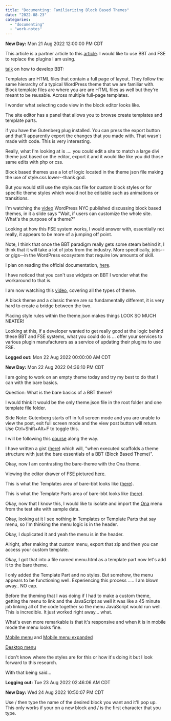```yaml
---
title: "Documenting: Familiarizing Block Based Themes"
date: "2022-08-23"
categories: 
  - "documenting"
  - "work-notes"
---
```


**New Day:** Mon 21 Aug 2022 12:00:00 PM CDT

This article is a partner article to this [article](https://montelogic.com/?p=349). I would like to use BBT and FSE to replace the plugins I am using.

[talk](https://m.youtube.com/watch?v=S-6c-TrTC6Y&list=PL6dZTR-Ez9JCJuSLUEcMDPb7M9NrKCfZ7&index=1) on how to develop BBT:

Templates are HTML files that contain a full page of layout. They follow the same hierarchy of a typical WordPress theme that we are familiar with. Block template files are where you are are HTML files as well but they're meant to be reusable. Across multiple full-page templates.

I wonder what selecting code view in the block editor looks like.

The site editor has a panel that allows you to browse create templates and template parts.

if you have the Gutenberg plug installed. You can press the export button and that'll apparently export the changes that you made with. That wasn't made with code. This is very interesting.

Really, what I'm looking at is .... you could edit a site to match a large divi theme just based on the editor, export it and it would like like you did those same edits with php or css.

Block based themes use a lot of logic located in the theme json file making the use of style.css lower--thank god.

But you would still use the style.css file for custom block styles or for specific theme styles which would not be editable such as animations or transitions.

I'm watching the [video](https://www.youtube.com/watch?v=S-6c-TrTC6Y&list=PL6dZTR-Ez9JCJuSLUEcMDPb7M9NrKCfZ7&index=1&t=722s&ab_channel=WordPressNYC) WordPress NYC published discussing block based themes, in it a slide says "Wait, if users can customize the whole site. What's the purpose of a theme?"

Looking at how this FSE system works, I would answer with, essentially not really, it appears to be more of a jumping off point.

Note, I think that once the BBT paradigm really gets some steam behind it, I think that it will take a lot of jobs from the industry. More specifically, jobs--or gigs--in the WordPress ecosystem that require low amounts of skill.

I plan on reading the official documentation, [here](https://developer.wordpress.org/block-editor/).

I have noticed that you can't use widgets on BBT I wonder what the workaround to that is.

I am now watching this [video](https://www.youtube.com/watch?v=tsCT-18Udpw&list=PL6dZTR-Ez9JCJuSLUEcMDPb7M9NrKCfZ7&index=4&ab_channel=WPDevelopmentCourses), covering all the types of theme.

A block theme and a classic theme are so fundamentally different, it is very hard to create a bridge between the two.

Placing style rules within the theme.json makes things LOOK SO MUCH NEATER!

Looking at this, if a developer wanted to get really good at the logic behind these BBT and FSE systems, what you could do is ... offer your services to various plugin manufacturers as a service of updating their plugins to use FSE.

**Logged out:** Mon 22 Aug 2022 00:00:00 AM CDT

**New Day:** Mon 22 Aug 2022 04:36:10 PM CDT

I am going to work on an empty theme today and try my best to do that I can with the bare basics.

Question: What is the bare basics of a BBT theme?

I would think it would be the only theme.json file in the root folder and one template file folder.

Side Note: Gutenberg starts off in full screen mode and you are unable to view the post, exit full screen mode and the view post button will return. Use Ctrl+Shift+Alt+F to toggle this.

I will be following this [course](https://fullsiteediting.com/courses/full-site-editing-for-theme-developers/) along the way.

I have written a gist ([here](https://gist.github.com/MonteLogic/169a93ebaedfc58eeb3413725588cff7)) which will, "when executed scaffolds a theme structure with just the bare essentials of a BBT (Block Based Theme)".

Okay, now I am contrasting the bare-theme with the Ona theme.

Viewing the editor drawer of FSE pictured [here](https://lh3.googleusercontent.com/zLbdYBuf3Ui9k8MkJZx_N52LtgMzUB3AyOnAriXX155WhIsmhCBXcJkF1O2CHSOXuv_-e__Ta4nvXUTj1BtKNhd1uVpLaNZwj6Kri7MxQnyJyz5_9pj2Ipj7ubNoWi7OXaCBbQyRcovwEfe7Br2t1K2Y942iXMygsv39fJ71KLROaQeigzbB3zjye9_dlzoRkQYiC9KxgvfCIvWH2PmxoDwinrnp5bWPU4dHXipfMI8nV8Q4A5u5hBunx8BzHctNRlvUIMB3FJDQHeAFsHRd3d0axx7w3u81_w7m8tcenkF97ImXW-Pxz6M6PlxVS1Rr-8la1aStduqmVt1JiGxUG2RqV0jkdyW39ot31BP0yCQf2kQOARKiAfedtiZ_-vzWCPV3SMb0e1nmBP_HROpyoKhuComBK6FPFAtwy0DnLr_eg33GmROrFtQ45MI_bmlGfbe1nZmjiFoIRWc_IBgwiWNgUHpeJeiEiqIxfpnwXAPYiGw9QgV6HtognybBQ-Ke0lxfL462F7qJoTrI2T5ONWaAh0uCiqshHYnxZbrKRh3muvDopXumOwGMyd8qCQKPCvnaiokmnB_fYRSvAN-TRN5W4NtN1BBkPSks2eg21G6ZP9Ohfm4PUZJ8i-VpS2AyobJcna7ZscATglNjevLtMQOg2pFR705ccX9vfWNQhXctHSY0e8FQNtDtcxJkOpCv0bCV9y9LpPqNyaqOeWvJIjP-KFFohKGxsGtyvVswtq16HOtaqxqPd_M5TL6Fj3l5zJnkbGrLzK0RZqJvpHVGrdWTW5lRx-eJcJpz5SlScEJPsAB2kC_4ookEs1kPpjC_ScJZ=w238-h437-no?authuser=1).

This is what the Templates area of bare-bbt looks like ([here](https://lh3.googleusercontent.com/w3tUXjw0SkCmCOY7PE5JS1jqzDwJt-7SzN7mCPD2uRHYZjoop0UkaxS4uoAAOIB_reBoOxyrjDZHGxYr1XnPs7qAx_sKuAR6ogf0ZAGJ3i85VfK0jXbGurQ3He-mVfJFRmSgV971swfnh_bNwpz3DwNHM6eJB3nnYGgRgRvULXfWa31SlvIFxPyhsFUGSA1y1mrsEe9v7nu_XgdB7jD9Tf4G2AxEZY6qTXphld_A1mc6PIbgzSCWBpwtbATR9hCQiNX8HuAlWAQSv7SDesQBuDEFzzRMxxfL21D7pSj5necqDf_ofNeBOVAcNVEgfzyi0eQnoZHPC_zN31Rj2rQwDbG26Ud0Ftj-TuZ-W5JFu0dgYFHCUs8i8qyYjLgAzDPFqk5uO7guU6xwglhQy1l3IKhpmozh1Es8RlHpeYvPcJ_7UiHl3t68abCCecwKaN_ehb428Uqt28G5pN3P3O0qRBoKDk01McD-JhKjF_YJSSoCPKCCYvHOYGxuC6J4BIjhkbbhgxuursZGrF00t-jTRm8c9dYO0YuLETmz4XcUiUazvUWhwNQAgHwhs6yhls51qv__n0BbH-kwEUbuC1vUw-cpKkmBabjDZ5_07wuaLOI5idUB6abqTVvsHC3ecYdTQXq_V8Z8hkUXCkt5lhczcSiq5k04roM248zMf8D7JFhwaif1TIk58yi-Bjzl_rPG7FXNd0pugrotjl9tyPBT6QYnlabbl2SjNQ6dZUC77TmNtX8eeHga8Gmuwds-LMgee0GlzBrbElQEybpr-qjczUaKo8N5ysYUmLtnTHPYbQOKv1IhP1Zuc1Db4d6f4QfD_G-R=w382-h665-no?authuser=1)).

This is what the Template Parts area of bare-bbt looks like ([here](https://lh3.googleusercontent.com/71ZLntuNAMp8IOLf6tbEhtdMBi_U_HBimR-ajZIbRbHvulUsBvJ7gi__3vQ5X98_eo_4bhpmFcYn5EV9vtpwzHKwB76i-JZeAbXZubdippNwsqpi_2Ujv9Ff4vntJlxGCTRrSxzu8AbRAeb8kTu8cpeOzFWtl8cQh7seDR8kppEuEww1Yyrele_tsDjCdds9GLbJBgBzPiRDXLKMqYPmu1BrPaXyDY4Ou5ip6Ft-8C8NjoRaU-bmx10WIb38ab4tI66mDbT7yiNO3qugk4vTU5iBJkJVOnsjbFU9cBhAg6BWJ_-SnVuNzlqpCA55O8_3DyFsU1TZ8pYe9xFuJqFmmlV9SjSdI9T2xFZYZzqzbXJaNLo9BtHB2ziLt3RV8qqvO19hwt5YNKpEClg2H2yDkWTd3ypTna_XA487Kzz2DVsljX4oE4RBOCt6R4TCk8iVhwjkatiwzaFjtOvO4C36SlEf_-y0rp-CLfy3L7VyEMGJv-roBcLrBY9WlzO_B11ilAwD7sneyhndDbvtDh_RLeeM4ih9Ul1croWjha8bOzfo8iZIPNp26e1_AYoombNjILGb4DLneUCvZHzQHuEdjPMgKP9D5niWPK-lxgnc7oryKwqqnZBiovAg0miWHbWqq9-Yo6ml7toAK9PAC715YPyAm73yaVndxXwj4Jy9zcTwU5swCNyZoas9GwGg8fbW-YFRoMfPJKYlGDGUIYOzS1NV0NaXj1QWSBIaGcymNyUEqT9DUSBe-BaRsPvq80Wcr_0vhQ_5EW72X5WJjlQs84lY5CNeRrZ4EUsqUWF94rWv1UgAfFigJLMU9UXbif_YPRVf=w1920-h876-no?authuser=1)).

Okay, now that I know this, I would like to isolate and import the [Ona](https://wordpress.org/themes/ona/) menu from the test site with sample data.

Okay, looking at it I see nothing in Templates or Template Parts that say menu, so I'm thinking the menu logic is in the header.

Okay, I duplicated it and yeah the menu is in the header.

Alright, after making that custom menu, export that zip and then you can access your custom template.

Okay, I got that into a file named menu.html as a template part now let's add it to the bare theme.

I only added the Template Part and no styles. But somehow, the menu appears to be functioning well. Experiencing this process ..... I am blown away.. NO cap.

Before the theming that I was doing if I had to make a custom theme, getting the menu to link and the JavaScript as well it was like a 45 minute job linking all of the code together so the menu JavaScript would run well. This is incredible. It just worked right away... what.

What's even more remarkable is that it's responsive and when it is in mobile mode the menu looks fine.

[Mobile menu](https://lh3.googleusercontent.com/7YgvzEZ-C5XHdEZF2VBx5hE3j4ZxO6EikEDmpuyet76JmvdS6PVAggGlzKODOHyXp-z3Jvf5Kcqxg_7GfoM3KIQUr13oUzFqHBIRlknDttOGwMdoVxY0mbPX0xE2TWKjw8XvEgtq1IJCDPE0IolJe_YyUJaEwr0aqa9G0rKwcNepwiXWY4NNawqITBJm2R890ulXDmyrMC4Bza-ZqYTrncx2DnJnBhrBNNedyQuCBQoBw_CH_d5pURLIHqyigsCaRysJpwCL8Nv-DaoJBEWYI1d58IlWiZnkeaU5dj2QCmDZ69j76Lt-smV4DP3PsFndHDXvZA75wW6idTs2-5pCu23KwkXNoKOB1_1VhST96VHMj1kNJSZH1OPWy4asKi8rQuz8MuzJSsIShhaAzR6s5zxGKusKESTKG06DicqVb5bXzitd-GsiLgqnxtyECJooG1AEqXAEHkA_8A661TOS7JNILNI5-IudMMm5UD6wFXB2zP714RuuaSvMjB3QWDDyZx0-_GtxF1gi4jhjx7lbAxAz5G--AdgfyI81R_tJeV9V2f0pyYPEzciF5N8PGiJazLuFjQi63ej5C1h18eeLtrQH53dN6w8ooCDD8d8UmHb_pePqr1IWeXWV7NCldJacpScsxJ6RB-iqR6q6h_bKd5N0kGKBGjfyxMdPgI5vv8aXp0THuVPYLVyQX6iboNPY5XVI7zIeG0RaXzsfEjbC1JkmNvfFJaX6KAahLSlI9QDc695Dcf5TLnS33bRbFroxD_z35-9uOe8fgQ7-UGjiEb2s4I4uP1Kzvb3LC6DeVWBARuEAJaOo2UdYggiwMg_RiS4b=w494-h254-no?authuser=1) and [Mobile menu expanded](https://lh3.googleusercontent.com/vkyU2SXrUVgnay9kEmrryfBlmnVZcIdxq-Mni9_sUDYVmg2ZUC_b5BSXWVHd7mQzxT-mfp0kp1rzTDoz2fwxO8qTGa-j43PUw379gZnjrEaZmrShFiDqL-paeD4GvqX8Jr1I7yW1iHTl0DG2x4hjwEvRxcQtJ7pbufg2Pm1FgF3vNSjbhO4r9mSRV8uBurSsp0V7FLPCDat9EmWfK1_-jSBWr-54XiEgTkGmbO-kkhp-DX0c52v16utQ9-crI_lPlKcNBMAgzAQeDLiPoNspjmVZ3hF6i9Y7q2PuRoR6lXFvu3oraNAIA9azG-woQr17r-mIAL-olCDb7NpAx3XPTYHT6xWAJDThfS8dHRS--vTAeh_vYk3du4AfsjkEv3nb3DNR75pF4JS9TVJXMD3q_WXUPJKQsas0oQq6XBgIfgDRUp6W8B09unQsXDRuh3t2T4FhFFxJmfegt6a6DjcNLMmtW-_qlpSbivsFA10juISy3MUScOGVWrMF1wVIa0A4UBE-bXTuVjOBN6XryhcebKhX6uAE8mjlM_eMjAXBdfEoMLVFT4lYOopv1tlQ3APZQabWU3rfcmPy1DJNcXWDGTY1mDYohWSZpW964nc71jmlbILrNsdh07KtFqs27Wqg-DqSJb_OBgLf0ClZv1-Y8a_AjBpdKQrHgcPWyS4o7ExDlIEnMnV_bJ4cyJSXU4r65DCVUUiHG-2_GOQgI9ze1Sdhb5OE8943qfG1RHRvjGG0ri8Eyvz0EhmbVAUuvJ014AotO47F8pP6JIANJlAxC4JI1XXMzBp9AvPjbqYT0G9qkSwWa-swa-wUQFahtw4odyIp=w450-h816-no?authuser=1)

[Desktop menu](https://lh3.googleusercontent.com/79G24C_yxk6JXVUYolwYQQJFMnLgyWLDpC5veVP5wNOdkV7l_jbGekVUHYB64A61qAEttQnwmjQBzilT_R5irHl5lOfj0-LVc0TTn1OM-YYdVf2ee1rcMSRmbTGWe75XKfFltJD-LvMmQ-d6giFhy-JDeQCTdV0508eNAU-VMHnzvp8u7uCLS5yjks7BcKXjQMnul-NLK0sPZp_WCD5CN1F4neBrZSs9baNm778FNNiPCqRsCOyC6Ux39XC42TzqgwMGYUkjOPY9eJ1KgDGo_5FgUJmqihR3pTots9I7EL5KXi68fCvwEpxR9nkBh3tfcW3LZb2fUFpp-XZ29UvYTIJeCb18ZQDPnLo4yPnT-T-PiAMDjSYpWsQhGMzN4HgCGvj53gVqKieDXTgzPzxNWk7VYVnbdMujrI-r1rsJk2qNreBEXk_wUVOgfgQ68p0lVipaC1aHZDz3fpzppq4a1P4aZOCvgPYGrQk-ovQ5dtWE3iD4f38ms0i-4We0IRr3TzbXLRbWZQq0LU-tY6DzwA1VAredO9Bi9ACPuM8EiWl7DG1hPMjnHQhnXeGUa1MOQN3dVSrS0vIA-ce5oo8mL0dbJyF9OCc9uYhsEOvbtIXov3i5e44eD37PxyEvPqEHxMa7jBQjFAxTEwMWUhIbroLDhHY0bHyFl_P61NPA7Kz_piZIJ2t38OlTb0H9U4guPT3IF8hX-Wslg7QyE2k1OQ1VPUxuugiahiSXG85ue_9JrLMYu6Ky25BOJvTaY4Ht-oBfnU3arZ9yFzIScVgcUiz0DovSxdAF5wQh_93Dvczgf-1FUmR3s-Qo9Ai6e33B4F-B=w959-h438-no?authuser=1)

I don't know where the styles are for this or how it's doing it but I look forward to this research.

With that being said...

**Logging out:** Tue 23 Aug 2022 02:46:06 AM CDT

**New Day:** Wed 24 Aug 2022 10:50:07 PM CDT

Use / then type the name of the desired block you want and it'll pop up. This only works if your on a new block and / is the first character that you type.
